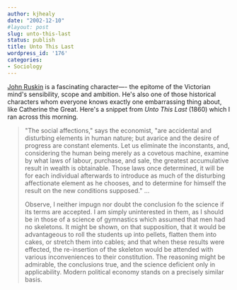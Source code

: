 ```yaml
---
author: kjhealy
date: "2002-12-10"
#layout: post
slug: unto-this-last
status: publish
title: Unto This Last
wordpress_id: '176'
categories:
- Sociology
---
```


[John Ruskin](http://www.lancs.ac.uk/users/ruskin/jrbiog.htm "John Ruskin (1819-1900)") is a fascinating character—- the epitome of the Victorian mind's sensibility, scope and ambition. He's also one of those historical characters whom everyone knows exactly one embarrassing thing about, like Catherine the Great. Here's a snippet from *Unto This Last* (1860) which I ran across this morning.

> "The social affections," says the economist, "are accidental and disturbing elements in human nature; but avarice and the desire of progress are constant elements. Let us eliminate the inconstants, and, considering the human being merely as a covetous machine, examine by what laws of labour, purchase, and sale, the greatest accumulative result in wealth is obtainable. Those laws once determined, it will be for each individual afterwards to introduce as much of the disturbing affectionate element as he chooses, and to determine for himself the result on the new conditions supposed." ...
>
> Observe, I neither impugn nor doubt the conclusion fo the science if its terms are accepted. I am simply uninterested in them, as I should be in those of a science of gymnastics which assumed that men had no skeletons. It might be shown, on that supposition, that it would be advantageous to roll the students up into pellets, flatten them into cakes, or stretch them into cables; and that when these results were effected, the re-insertion of the skeleton would be attended with various inconveniences to their constitution. The reasoning might be admirable, the conclusions true, and the science deficient only in applicability. Modern political economy stands on a precisely similar basis.
